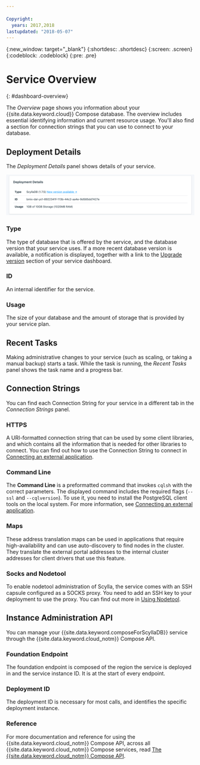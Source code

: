 ```yaml
---

Copyright:
  years: 2017,2018
lastupdated: "2018-05-07"
---
```


{:new_window: target="_blank"}
{:shortdesc: .shortdesc}
{:screen: .screen}
{:codeblock: .codeblock}
{:pre: .pre}

# Service Overview
{: #dashboard-overview}

The _Overview_ page shows you information about your {{site.data.keyword.cloud}} Compose database. The overview includes essential identifying information and current resource usage. You'll also find a section for connection strings that you can use to connect to your database.

## Deployment Details

The _Deployment Details_ panel shows details of your service.

![Deployment Details](./images/scylla-deployment-details.png "A view of the Deployment Details panel")

### Type

The type of database that is offered by the service, and the database version that your service uses. If a more recent database version is available, a notification is displayed, together with a link to the [Upgrade version](/docs/services/ComposeForScyllaDB?topic=compose-for-scylladb-dashboard-settings) section of your service dashboard.

### ID

An internal identifier for the service.

### Usage

The size of your database and the amount of storage that is provided by your service plan.

## Recent Tasks

Making administrative changes to your service (such as scaling, or taking a manual backup) starts a task. While the task is running, the _Recent Tasks_ panel shows the task name and a progress bar.

## Connection Strings

You can find each Connection String for your service in a different tab in the _Connection Strings_ panel.

### HTTPS

A URI-formatted connection string that can be used by some client libraries, and which contains all the information that is needed for other libraries to connect. You can find out how to use the Connection String to connect in [Connecting an external application](/docs/services/ComposeForScyllaDB?topic=compose-for-scylladb-external-app).

### Command Line

The **Command Line** is a preformatted command that invokes `cqlsh` with the correct parameters. The displayed command includes the required flags (`--ssl` and `--cqlversion`). To use it, you need to install the PostgreSQL client tools on the local system. For more information, see [Connecting an external application](/docs/services/ComposeForScyllaDB?topic=compose-for-scylladb-external-app).

### Maps
These address translation maps can be used in applications that require high-availability and can use auto-discovery to find nodes in the cluster. They translate the external portal addresses to the internal cluster addresses for client drivers that use this feature.

### Socks and Nodetool
To enable nodetool administration of Scylla, the service comes with an SSH capsule configured as a SOCKS proxy. You need to add an SSH key to your deployment to use the proxy. You can find out more in [Using Nodetool](/docs/services/ComposeForScyllaDB?topic=compose-for-scylladb-scylla-nodetool).


## Instance Administration API

You can manage your {{site.data.keyword.composeForScyllaDB}} service through the {{site.data.keyword.cloud_notm}} Compose API.

### Foundation Endpoint

The foundation endpoint is composed of the region the service is deployed in and the service instance ID. It is at the start of every endpoint.

### Deployment ID

The deployment ID is necessary for most calls, and identifies the specific deployment instance.

### Reference

For more documentation and reference for using the {{site.data.keyword.cloud_notm}} Compose API, across all {{site.data.keyword.cloud_notm}} Compose services, read [The {{site.data.keyword.cloud_notm}} Compose API](https://www.compose.com/articles/the-ibm-cloud-compose-api/).
